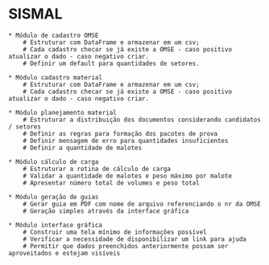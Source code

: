 # SISMAL

	* Módulo de cadastro OMSE
		# Estruturar com DataFrame e armazenar em um csv;
		# Cada cadastro checar se já existe a OMSE - caso positivo atualizar o dado - caso negativo criar.
		# Definir um default para quantidades de setores.

	* Módulo cadastro material
		# Estruturar com DataFrame e armazenar em um csv;
		# Cada cadastro checar se já existe a OMSE - caso positivo atualizar o dado - caso negativo criar.

	* Módulo planejamento material
		# Estruturar a distribuição dos documentos considerando candidatos / setores
		# Definir as regras para formação dos pacotes de prova
		# Definir mensagem de erro para quantidades insuficientes
		# Definir a quantidade de malotes

	* Módulo cálculo de carga
		# Estruturar a rotina de cálculo de carga
		# Validar a quantidade de malotes e peso máximo por malote
		# Apresentar número total de volumes e peso total

	* Módulo geração de guias
		# Gerar guia em PDF com nome de arquivo referenciando o nr da OMSE
		# Geração simples através da interface gráfica 

	* Módulo interface gráfica
		# Construir uma tela mínimo de informações possível
		# Verificar a necessidade de disponibilizar um link para ajuda
		# Permitir que dados preenchidos anteriormente possam ser aproveitados e estejam visíveis